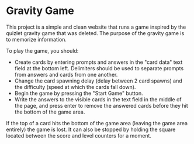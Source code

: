 # Gravity Game

This project is a simple and clean website that runs a game inspired by the quizlet gravity game that was deleted. The purpose of the gravity game is to memorize information.

To play the game, you should:
- Create cards by entering prompts and answers in the "card data" text field at the bottom left. Delimiters should be used to separate prompts from answers and cards from one another.
- Change the card spawning delay (delay between 2 card spawns) and the difficulty (speed at which the cards fall down).
- Begin the game by pressing the "Start Game" button.
- Write the answers to the visible cards in the text field in the middle of the page, and press enter to remove the answered cards before they hit the bottom of the game area.

If the top of a card hits the bottom of the game area (leaving the game area entirely) the game is lost. It can also be stopped by holding the square located between the score and level counters for a moment.
